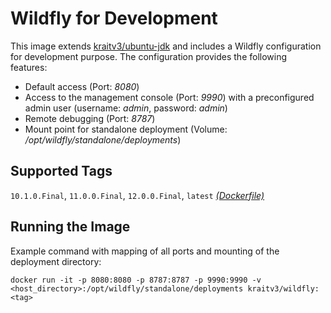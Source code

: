 # Wildfly for Development #

This image extends [kraitv3/ubuntu-jdk](https://hub.docker.com/r/kraitv3/ubuntu-jdk/) and includes a Wildfly configuration for development purpose. The configuration provides the following features:

* Default access (Port: *8080*)
* Access to the management console (Port: *9990*) with a preconfigured admin user (username: *admin*, password: *admin*)
* Remote debugging (Port: *8787*)
* Mount point for standalone deployment (Volume: */opt/wildfly/standalone/deployments*)

## Supported Tags ##

`10.1.0.Final`, `11.0.0.Final`, `12.0.0.Final`, `latest` [*(Dockerfile)*](https://github.com/kraitv3/docker-wildfly/blob/master/Dockerfile)

## Running the Image ##

Example command with mapping of all ports and mounting of the deployment directory:

```
docker run -it -p 8080:8080 -p 8787:8787 -p 9990:9990 -v <host_directory>:/opt/wildfly/standalone/deployments kraitv3/wildfly:<tag>
```

